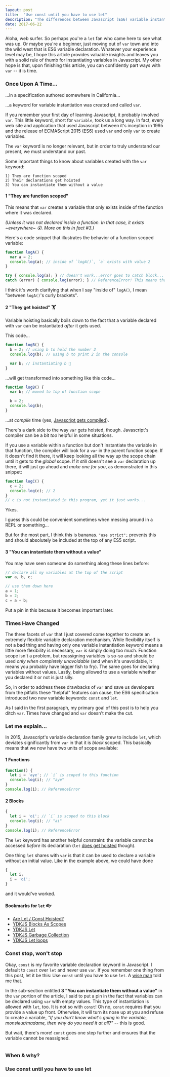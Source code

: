```yaml
---
layout: post
title:  "Use const until you have to use let"
description: "The differences between Javascript (ES6) variable instantiation keywords -- const and let -- and when to use them."
date: 2017-06-22
---
```


Aloha, web surfer. So perhaps you're a `let` fan who came here to see what was up. Or maybe you're a beginner, just moving out of `var` town and into the wild west that is ES6 variable declaration. Whatever your experience level may be, I hope this article provides valuable insights and leaves you with a solid rule of thumb for instantiating variables in Javascript. <!--Also, I think it's worth mentioning that throughout this article I will be using "Javascript" in lieu of the more specific "ES6" because in June 2017, I'd like to believe that the language features introduced in ES6 can now be thought of as just Javascript rather than some other language.--> My other hope is that, upon finishing this article, you can confidently part ways with `var` -- it is time.

### Once Upon A Time...
...in a specification authored somewhere in California...

...a keyword for variable instantiation was created and called `var`. 

If you remember your first day of learning Javascript, it probably involved `var`. This little keyword, short for `variable`, took us a long way. In fact, every web site and application that used Javascript between it's inception in 1995 and the release of ECMAScript 2015 (ES6) used `var` and only `var` to create variables. 

The `var` keyword is no longer relevant, but in order to truly understand our present, we must understand our past.

Some important things to know about variables created with the `var` keyword: 
```
1) They are function scoped
2) Their declarations get hoisted
3) You can instantiate them without a value
```

#### 1 "They are function scoped"

This means that `var` creates a variable that only exists inside of the function where it was declared. 

*(Unless it was not declared inside a function. In that case, it exists ~everywhere~ 😲. More on this in fact #3.)*

Here's a code snippet that illustrates the behavior of a function scoped variable: 
```javascript
function logA() {
  var a = 2;
  console.log(a); // inside of `logA()`, `a` exists with value 2
}

try { console.log(a); } // doesn't work...error goes to catch block...
catch (error) { console.log(error); } // ReferenceError! This means that outside of logA(), `a` is not defined.
```

I think it's worth clarifying that when I say "inside of" `logA()`, I mean "between `logA()`'s curly brackets".

#### 2 "They get hoisted" 🏋

Variable hoisting basically boils down to the fact that a variable declared with `var` can be instantiated *after* it gets used. 

This code...
```javascript
function logB() {
  b = 2; // using b to hold the number 2
  console.log(b); // using b to print 2 in the console

  var b; // instantiating b 🤔
}
```

...will get transformed into something like this code...

```javascript
function logB() {
  var b; // moved to top of function scope

  b = 2;
  console.log(b);
}
```
...at *compile* time (yes, [Javascript gets compiled](https://github.com/getify/You-Dont-Know-JS/blob/31e1d4ff600d88cc2ce243903ab8a3a9d15cce15/scope%20%26%20closures/ch1.md)).

There's a dark side to the way `var` gets hoisted, though. Javascript's compiler can be a bit *too* helpful in some situations.

If you use a variable within a function but don't instantiate the variable in that function, the compiler will look for a `var` in the parent function scope. If it doesn't find it there, it will keep looking all the way up the scope chain until it gets to the *global* scope. If it *still* doesn't see a `var` declaration up there, it will just go ahead and *make one for you*, as demonstrated in this snippet:
```javascript
function logC() {
  c = 2;
  console.log(c); // 2
}
// c is not instantiated in this program, yet it just works...
```
Yikes.  

I guess this could be convenient sometimes when messing around in a REPL or something...

But for the most part, I think this is bananas. `"use strict";` prevents this and should absolutely be included at the top of any ES5 script.

#### 3 "You can instantiate them without a value"

You may have seen someone do something along these lines before:
```javascript
// declare all my variables at the top of the script
var a, b, c;

// use them down here
a = 1;
b = 2;
c = a + b;
```

Put a pin in this because it becomes important later. 

### Times Have Changed

The three facets of `var` that I just covered come together to create an extremely flexible variable declaration mechanism. While flexibility itself is not a bad thing and having only one variable instantiation keyword means a little more flexibility is necessary, `var` is simply doing too much.  Function scope isn't a problem, but reassigning variables is so-so and should be used *only when completely unavoidable* (and when it's unavoidable, it means you probably have bigger fish to fry). The same goes for declaring variables without values. Lastly, being allowed to use a variable whether you declared it or not is just silly.

So, in order to address these drawbacks of `var` and save us developers from the pitfalls these "helpful" features can cause, the ES6 specification introduced two new variable keywords: `const` and `let`.

As I said in the first paragraph, my primary goal of this post is to help you ditch `var`. Times have changed and `var` doesn't make the cut.

### Let me explain...

In 2015, Javascript's variable declaration family grew to include `let`, which deviates significantly from `var` in that it is *block* scoped. This basically means that we now have two units of scope available:  

#### 1 Functions
```javascript
function() {
  let i = 'aye'; // `i` is scoped to this function
  console.log(i); // "aye"
}
console.log(i); // ReferenceError
```
#### 2 Blocks
```javascript 
{
  let i = 'oi'; // `i` is scoped to this block
  console.log(i); // "ai"
}
console.log(i); // ReferenceError
```

The `let` keyword has another helpful constraint: the variable cannot be accessed *before* its declaration (`let` [does get hoisted](https://stackoverflow.com/questions/31219420/are-variables-declared-with-let-or-const-not-hoisted-in-es6) though). 

One thing `let` shares with `var` is that it can be used to declare a variable without an initial value.
Like in the example above, we could have done
```javascript
{
  let i;
  i = 'oi';
}
```
and it would've worked.

#### Bookmarks for `let` 👓
* [Are Let / Const Hoisted?](https://stackoverflow.com/questions/31219420/are-variables-declared-with-let-or-const-not-hoisted-in-es6)
* [YDKJS Blocks As Scopes](https://github.com/getify/You-Dont-Know-JS/blob/master/scope%20%26%20closures/ch3.md#blocks-as-scopes)
* [YDKJS Let](https://github.com/getify/You-Dont-Know-JS/blob/master/scope%20%26%20closures/ch3.md#let)
* [YDKJS Garbage Collection](https://github.com/getify/You-Dont-Know-JS/blob/master/scope%20%26%20closures/ch3.md#garbage-collection)
* [YDKJS Let loops](https://github.com/getify/You-Dont-Know-JS/blob/master/scope%20%26%20closures/ch3.md#let-loops)


### Const stop, won't stop

Okay, `const` is my favorite variable declaration keyword in Javascript. I default to `const` over `let` and never use `var`. If you remember one thing from this post, let it be this: Use `const` until you have to use `let`. A [wise man](https://medium.com/javascript-scene/javascript-es6-var-let-or-const-ba58b8dcde75) told me that.

In the sub-section entitled **3 "You can instantiate them without a value"** in the `var` portion of the article, I said to put a pin in the fact that variables can be declared using `var` with empty values. This type of instantiation is allowed with `let`, too.  It is not so with `const`! Oh no, `const` requires that you provide a value up front. Otherwise, it will turn its nose up at you and refuse to create a variable, *"If you don't know what's going *in* the variable, monsieur/madame, then why do you need it at all?"* -- this is good. 

But wait, there's more! `const` goes one step further and ensures that the variable cannot be reassigned.

```javascript
```

### When & why?

### Use const until you have to use let

<!--
OUTLINE:
[x] what we had before: var
[x] details of let
[] details of const
[] when to use const
[] when to use let
[] conclusion (use const until you have to use let, never use var)
-->

